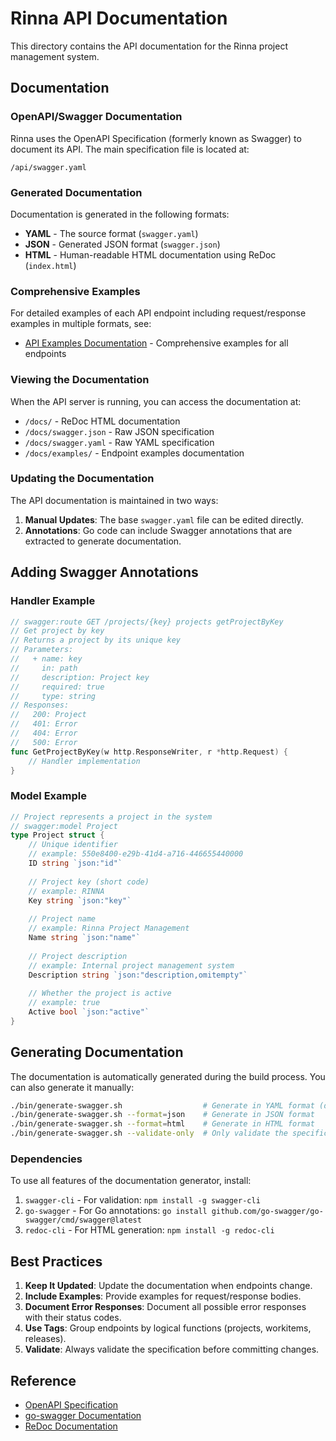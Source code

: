 # Rinna API Documentation

This directory contains the API documentation for the Rinna project management system.

## Documentation

### OpenAPI/Swagger Documentation

Rinna uses the OpenAPI Specification (formerly known as Swagger) to document its API. The main specification file is located at:

```
/api/swagger.yaml
```

### Generated Documentation

Documentation is generated in the following formats:

- **YAML** - The source format (`swagger.yaml`)
- **JSON** - Generated JSON format (`swagger.json`)
- **HTML** - Human-readable HTML documentation using ReDoc (`index.html`)

### Comprehensive Examples

For detailed examples of each API endpoint including request/response examples in multiple formats, see:

- [API Examples Documentation](api-examples.md) - Comprehensive examples for all endpoints

### Viewing the Documentation

When the API server is running, you can access the documentation at:

- `/docs/` - ReDoc HTML documentation
- `/docs/swagger.json` - Raw JSON specification
- `/docs/swagger.yaml` - Raw YAML specification
- `/docs/examples/` - Endpoint examples documentation

### Updating the Documentation

The API documentation is maintained in two ways:

1. **Manual Updates**: The base `swagger.yaml` file can be edited directly.
2. **Annotations**: Go code can include Swagger annotations that are extracted to generate documentation.

## Adding Swagger Annotations

### Handler Example

```go
// swagger:route GET /projects/{key} projects getProjectByKey
// Get project by key
// Returns a project by its unique key
// Parameters:
//   + name: key
//     in: path
//     description: Project key
//     required: true
//     type: string
// Responses:
//   200: Project
//   401: Error
//   404: Error
//   500: Error
func GetProjectByKey(w http.ResponseWriter, r *http.Request) {
    // Handler implementation
}
```

### Model Example

```go
// Project represents a project in the system
// swagger:model Project
type Project struct {
    // Unique identifier
    // example: 550e8400-e29b-41d4-a716-446655440000
    ID string `json:"id"`
    
    // Project key (short code)
    // example: RINNA
    Key string `json:"key"`
    
    // Project name
    // example: Rinna Project Management
    Name string `json:"name"`
    
    // Project description
    // example: Internal project management system
    Description string `json:"description,omitempty"`
    
    // Whether the project is active
    // example: true
    Active bool `json:"active"`
}
```

## Generating Documentation

The documentation is automatically generated during the build process. You can also generate it manually:

```bash
./bin/generate-swagger.sh                  # Generate in YAML format (default)
./bin/generate-swagger.sh --format=json    # Generate in JSON format
./bin/generate-swagger.sh --format=html    # Generate in HTML format
./bin/generate-swagger.sh --validate-only  # Only validate the specification
```

### Dependencies

To use all features of the documentation generator, install:

1. `swagger-cli` - For validation: `npm install -g swagger-cli`
2. `go-swagger` - For Go annotations: `go install github.com/go-swagger/go-swagger/cmd/swagger@latest`
3. `redoc-cli` - For HTML generation: `npm install -g redoc-cli`

## Best Practices

1. **Keep It Updated**: Update the documentation when endpoints change.
2. **Include Examples**: Provide examples for request/response bodies.
3. **Document Error Responses**: Document all possible error responses with their status codes.
4. **Use Tags**: Group endpoints by logical functions (projects, workitems, releases).
5. **Validate**: Always validate the specification before committing changes.

## Reference

- [OpenAPI Specification](https://swagger.io/specification/)
- [go-swagger Documentation](https://goswagger.io/use/spec.html)
- [ReDoc Documentation](https://github.com/Redocly/redoc)